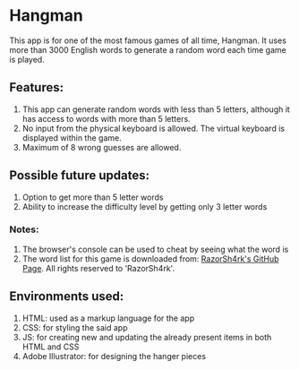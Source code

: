 # Hangman
This app is for one of the most famous games of all time, Hangman. It uses more than 3000 English words to generate a random word each time game is played.

## Features:
1. This app can generate random words with less than 5 letters, although it has access to words with more than 5 letters.
2. No input from the physical keyboard is allowed. The virtual keyboard is displayed within the game.
3. Maximum of 8 wrong guesses are allowed. 

## Possible future updates:
1. Option to get more than 5 letter words
2. Ability to increase the difficulty level by getting only 3 letter words

### Notes:
1. The browser's console can be used to cheat by seeing what the word is
2. The word list for this game is downloaded from: [RazorSh4rk's GitHub Page](https://github.com/RazorSh4rk/random-word-api). All rights reserved to 'RazorSh4rk'.

## Environments used: ##
1. HTML: used as a markup language for the app
2. CSS: for styling the said app
3. JS: for creating new and updating the already present items in both HTML and CSS
4. Adobe Illustrator: for designing the hanger pieces
